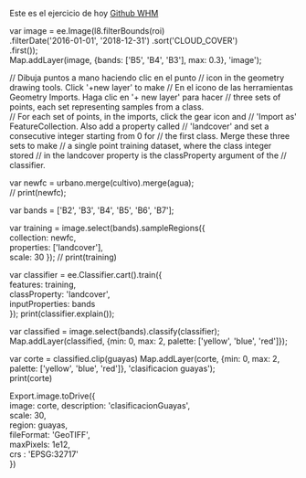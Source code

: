 Este es el ejercicio de hoy [Github WHM](https://code.earthengine.google.com/0f6ce47afcc96cf638ef365f99349861)

var image = ee.Image(l8.filterBounds(roi)   
    .filterDate('2016-01-01', '2018-12-31') 
    .sort('CLOUD_COVER')    
    .first());  
Map.addLayer(image, {bands: ['B5', 'B4', 'B3'], max: 0.3}, 'image');    



// Dibuja puntos a mano haciendo clic en el punto
// icon in the geometry drawing tools.  Click '+new layer' to make
// En el icono de las herramientas Geometry Imports. Haga clic en '+ new layer' para hacer
// three sets of points, each set representing samples from a class.  
// For each set of points, in the imports, click the gear icon and 
// 'Import as' FeatureCollection.  Also add a property called 
// 'landcover' and set a consecutive integer starting from 0 for 
// the first class.  Merge these three sets to make
// a single point training dataset, where the class integer stored
// in the landcover property is the classProperty argument of the 
// classifier.


var newfc = urbano.merge(cultivo).merge(agua);  
// print(newfc);    

var bands = ['B2', 'B3', 'B4', 'B5', 'B6', 'B7'];   

var training = image.select(bands).sampleRegions({  
  collection: newfc,    
  properties: ['landcover'],     
  scale: 30 
}); 
// print(training)  



var classifier = ee.Classifier.cart().train({   
  features: training,    
  classProperty: 'landcover',   
  inputProperties: bands    
}); 
print(classifier.explain());    



var classified = image.select(bands).classify(classifier);  
Map.addLayer(classified, {min: 0, max: 2, palette: ['yellow', 'blue', 'red']}); 



var corte = classified.clip(guayas) 
Map.addLayer(corte, {min: 0, max: 2, palette: ['yellow', 'blue', 'red']}, 'clasificacion guayas');  
print(corte)    



Export.image.toDrive({  
  image: corte, 
  description: 'clasificacionGuayas',   
  scale: 30,    
  region: guayas,   
  fileFormat: 'GeoTIFF',    
  maxPixels: 1e12,  
  crs : 'EPSG:32717'    
  })
